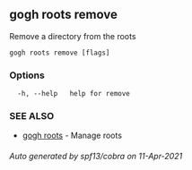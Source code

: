 ## gogh roots remove

Remove a directory from the roots

```
gogh roots remove [flags]
```

### Options

```
  -h, --help   help for remove
```

### SEE ALSO

* [gogh roots](gogh_roots.md)	 - Manage roots

###### Auto generated by spf13/cobra on 11-Apr-2021
